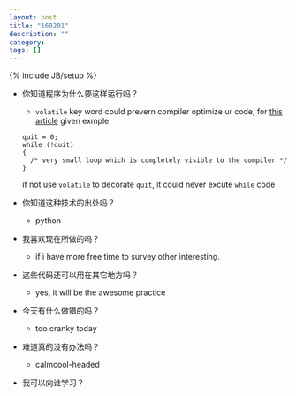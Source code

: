 ```yaml
---
layout: post
title: "160201"
description: ""
category: 
tags: []
---
```

{% include JB/setup %}

* 你知道程序为什么要这样运行吗？
  * `volatile` key word could prevern compiler optimize ur code, for [this article](http://stackoverflow.com/a/246392) given exmple:
  ```
  quit = 0;
  while (!quit)
  {
    /* very small loop which is completely visible to the compiler */
  }
  ```
  if not use `volatile` to decorate `quit`, it could never excute `while` code

* 你知道这种技术的出处吗？
  * python

* 我喜欢现在所做的吗？
  * if i have more free time to survey other interesting.

* 这些代码还可以用在其它地方吗？
  * yes, it will be the awesome practice

* 今天有什么做错的吗？
  * too cranky today

* 难道真的没有办法吗？
  * calmcool-headed 

* 我可以向谁学习？
 
